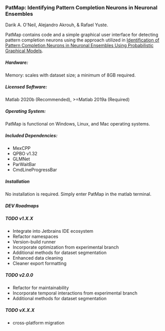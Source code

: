 ### PatMap: Identifying Pattern Completion Neurons in Neuronal Ensembles
Darik A. O'Neil, Alejandro Akrouh, & Rafael Yuste.

PatMap contains code and a simple graphical user interface for detecting pattern completion neurons using the approach utilized in [Identification of Pattern Completion Neurons in Neuronal Ensembles Using Probabilistic Graphical Models](https://www.jneurosci.org/content/41/41/8577).

##### Hardware:
Memory: scales with dataset size; a minimum of 8GB required. 

##### Licensed Software:
Matlab 2020b (Recommended), >=Matlab 2019a (Required)

##### Operating System:
PatMap is functional on Windows, Linux, and Mac operating systems.

##### Included Dependencies:
* MexCPP
* QPBO v1.32
* GLMNet
* ParWaitBar
* CmdLineProgressBar

##### Installation
No installation is required. Simply enter PatMap in the matlab terminal.

##### DEV Roadmaps

##### TODO v1.X.X
* Integrate into Jetbrains IDE ecosystem
* Refactor namespaces
* Version-build runner
* Incorporate optimization from experimental branch
* Additional methods for dataset segmentation
* Enhanced data cleaning
* Cleaner export formatting

##### TODO v2.0.0
* Refactor for maintainability
* Incorporate temporal interactions from experimental branch
* Additional methods for dataset segmentation

##### TODO vX.X.X
* cross-platform migration
